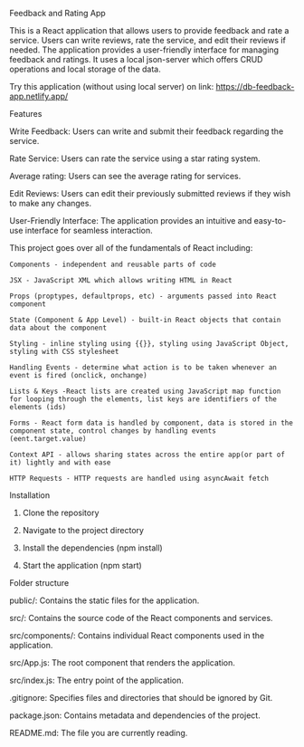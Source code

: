 Feedback and Rating App

This is a React application that allows users to provide feedback and rate a service. Users can write reviews, rate the service, and edit their reviews if needed. The application provides a user-friendly interface for managing feedback and ratings.
It uses a local json-server which offers CRUD operations and local storage of the data.

Try this application (without using local server) on link: https://db-feedback-app.netlify.app/

Features

Write Feedback: Users can write and submit their feedback regarding the service.

Rate Service: Users can rate the service using a star rating system.

Average rating: Users can see the average rating for services.

Edit Reviews: Users can edit their previously submitted reviews if they wish to make any changes.

User-Friendly Interface: The application provides an intuitive and easy-to-use interface for seamless interaction.




This project goes over all of the fundamentals of React including:

    Components - independent and reusable parts of code
    
    JSX - JavaScript XML which allows writing HTML in React
    
    Props (proptypes, defaultprops, etc) - arguments passed into React component
    
    State (Component & App Level) - built-in React objects that contain data about the component
    
    Styling - inline styling using {{}}, styling using JavaScript Object, styling with CSS stylesheet
    
    Handling Events - determine what action is to be taken whenever an event is fired (onclick, onchange)
    
    Lists & Keys -React lists are created using JavaScript map function for looping through the elements, list keys are identifiers of the elements (ids)
    
    Forms - React form data is handled by component, data is stored in the component state, control changes by handling events (eent.target.value)
    
    Context API - allows sharing states across the entire app(or part of it) lightly and with ease
    
    HTTP Requests - HTTP requests are handled using asyncAwait fetch
    

Installation

1. Clone the repository
   
2. Navigate to the project directory
   
3. Install the dependencies (npm install)
   
4. Start the application (npm start)
   

Folder structure

public/: Contains the static files for the application.

src/: Contains the source code of the React components and services.

src/components/: Contains individual React components used in the application.

src/App.js: The root component that renders the application.

src/index.js: The entry point of the application.

.gitignore: Specifies files and directories that should be ignored by Git.

package.json: Contains metadata and dependencies of the project.

README.md: The file you are currently reading.

